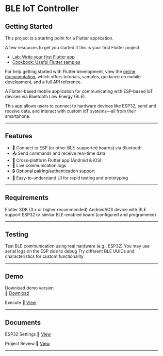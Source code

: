 # BLE IoT Controller

## Getting Started

This project is a starting point for a Flutter application.

A few resources to get you started if this is your first Flutter project:

- [Lab: Write your first Flutter app](https://docs.flutter.dev/get-started/codelab)
- [Cookbook: Useful Flutter samples](https://docs.flutter.dev/cookbook)

For help getting started with Flutter development, view the
[online documentation](https://docs.flutter.dev/), which offers tutorials,
samples, guidance on mobile development, and a full API reference.


A Flutter-based mobile application for communicating with ESP-based IoT devices via Bluetooth Low Energy (BLE).

This app allows users to connect to hardware devices like ESP32, send and receive data, and interact with custom IoT systems—all from their smartphone.

---

## Features

- 🔌 Connect to ESP (or other BLE-supported boards) via Bluetooth
- 📤 Send commands and receive real-time data
- 📱 Cross-platform Flutter app (Android & iOS)
- 💬 Live communication logs
- 🔒 Optional pairing/authentication support
- 🧠 Easy-to-understand UI for rapid testing and prototyping

---

## Requirements
Flutter SDK (3.x or higher recommended)
Android/iOS device with BLE support
ESP32 or similar BLE-enabled board (configured and programmed)

---

## Testing
Test BLE communication using real hardware (e.g., ESP32)
You may use serial logs on the ESP side to debug
Try different BLE UUIDs and characteristics for custom functionality

---

## Demo

Download demo version  
📎 [Download](https://drive.google.com/file/d/1pkRml7Il0meaTQMLomyX9NiwcByXqQ5C/view?usp=sharing)


Execute 
📎 [View](https://drive.google.com/drive/folders/1yKteiZrEodv4TXIKYKXFrALzqvY55prC?usp=sharing)


---

## Documents

ESP32 Settings 
📎 [View](https://docs.google.com/document/d/1IWLbg7YjoaI_iWqJ4IRbKXqlv0O1UsCYtXzrZz1IFC8/edit?usp=sharing)


Project Review 
📎 [View](https://docs.google.com/document/d/1M0EIgf4BeMVW6MTf1dIidWd-DYLFxy1pffufiWRi47U/edit?usp=sharing)

---
